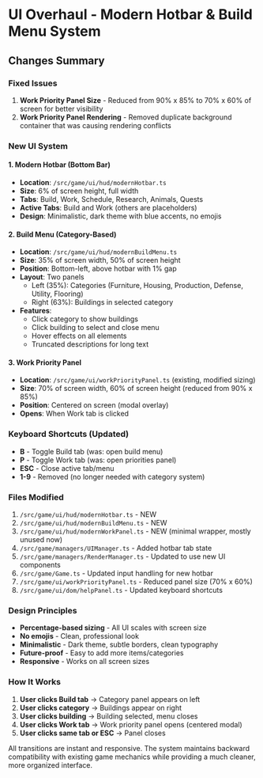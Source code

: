 # UI Overhaul - Modern Hotbar & Build Menu System

## Changes Summary

### Fixed Issues
1. **Work Priority Panel Size** - Reduced from 90% x 85% to 70% x 60% of screen for better visibility
2. **Work Priority Panel Rendering** - Removed duplicate background container that was causing rendering conflicts

### New UI System

#### 1. Modern Hotbar (Bottom Bar)
- **Location**: `/src/game/ui/hud/modernHotbar.ts`
- **Size**: 6% of screen height, full width
- **Tabs**: Build, Work, Schedule, Research, Animals, Quests
- **Active Tabs**: Build and Work (others are placeholders)
- **Design**: Minimalistic, dark theme with blue accents, no emojis

#### 2. Build Menu (Category-Based)
- **Location**: `/src/game/ui/hud/modernBuildMenu.ts`
- **Size**: 35% of screen width, 50% of screen height
- **Position**: Bottom-left, above hotbar with 1% gap
- **Layout**: Two panels
  - Left (35%): Categories (Furniture, Housing, Production, Defense, Utility, Flooring)
  - Right (63%): Buildings in selected category
- **Features**: 
  - Click category to show buildings
  - Click building to select and close menu
  - Hover effects on all elements
  - Truncated descriptions for long text

#### 3. Work Priority Panel
- **Location**: `/src/game/ui/workPriorityPanel.ts` (existing, modified sizing)
- **Size**: 70% of screen width, 60% of screen height (reduced from 90% x 85%)
- **Position**: Centered on screen (modal overlay)
- **Opens**: When Work tab is clicked

### Keyboard Shortcuts (Updated)
- **B** - Toggle Build tab (was: open build menu)
- **P** - Toggle Work tab (was: open priorities panel)
- **ESC** - Close active tab/menu
- **1-9** - Removed (no longer needed with category system)

### Files Modified
1. `/src/game/ui/hud/modernHotbar.ts` - NEW
2. `/src/game/ui/hud/modernBuildMenu.ts` - NEW
3. `/src/game/ui/hud/modernWorkPanel.ts` - NEW (minimal wrapper, mostly unused now)
4. `/src/game/managers/UIManager.ts` - Added hotbar tab state
5. `/src/game/managers/RenderManager.ts` - Updated to use new UI components
6. `/src/game/Game.ts` - Updated input handling for new hotbar
7. `/src/game/ui/workPriorityPanel.ts` - Reduced panel size (70% x 60%)
8. `/src/game/ui/dom/helpPanel.ts` - Updated keyboard shortcuts

### Design Principles
- **Percentage-based sizing** - All UI scales with screen size
- **No emojis** - Clean, professional look
- **Minimalistic** - Dark theme, subtle borders, clean typography
- **Future-proof** - Easy to add more items/categories
- **Responsive** - Works on all screen sizes

### How It Works

1. **User clicks Build tab** → Category panel appears on left
2. **User clicks category** → Buildings appear on right
3. **User clicks building** → Building selected, menu closes
4. **User clicks Work tab** → Work priority panel opens (centered modal)
5. **User clicks same tab or ESC** → Panel closes

All transitions are instant and responsive. The system maintains backward compatibility with existing game mechanics while providing a much cleaner, more organized interface.
